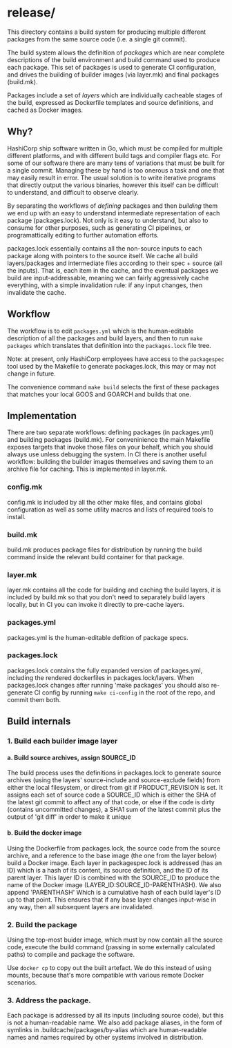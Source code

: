 # release/

This directory contains a build system for producing multiple different packages
from the same source code (i.e. a single git commit).

The build system allows the definition of *packages* which are near complete
descriptions of the build environment and build command used to produce each package.
This set of packages is used to generate CI configuration, and drives the building
of builder images (via layer.mk) and final packages (build.mk).

Packages include a set of *layers* which are individually cacheable stages of the
build, expressed as Dockerfile templates and source definitions, and cached as Docker
images.

## Why?

HashiCorp ship software written in Go, which must be compiled for multiple
different platforms, and with different build tags and compiler flags etc.
For some of our software there are many tens of variations that must be
built for a single commit. Managing these by hand is too onerous a task
and one that may easily result in error. The usual solution is to write
iterative programs that directly output the various binaries, however this
itself can be difficult to understand, and difficult to observe clearly.

By separating the workflows of _defining_ packages and then _building_ them
we end up with an easy to understand intermediate representation of
each package (packages.lock). Not only is it easy to understand, but also to
consume for other purposes, such as generating CI pipelines, or
programattically editing to further automation efforts.

packages.lock essentially contains all the non-source inputs to each package
along with pointers to the source itself. We cache all build layers/packages
and intermediate files according to their spec + source (all the inputs).
That is, each item in the cache, and the eventual packages we build are
input-addressable, meaning we can fairly aggressively cache everything,
with a simple invalidation rule: if any input changes, then invalidate the
cache.

## Workflow

The workflow is to edit `packages.yml` which is the human-editable description
of all the packages and build layers, and then to run `make packages` which
translates that definition into the `packages.lock` file tree.

Note: at present, only HashiCorp employees have access to the `packagespec` tool
used by the Makefile to generate packages.lock, this may or may not change in future.

The convenience command `make build` selects the first of these packages that
matches your local GOOS and GOARCH and builds that one.

## Implementation

There are two separate workflows: defining packages (in packages.yml)
and building packages (build.mk). For conveninience the main Makefile exposes targets
that invoke those files on your behalf, which you should always use unless debugging
the system. In CI there is another useful workflow: building the builder images
themselves and saving them to an archive file for caching. This is implemented
in layer.mk.

### config.mk

config.mk is included by all the other make files, and contains global configuration
as well as some utility macros and lists of required tools to install.

### build.mk

build.mk produces package files for distribution by running the build command
inside the relevant build container for that package.

### layer.mk

layer.mk contains all the code for building and caching the build layers,
it is included by build.mk so that you don't need to separately build layers
locally, but in CI you can invoke it directly to pre-cache layers.

### packages.yml

packages.yml is the human-editable defition of package specs.

### packages.lock

packages.lock contains the fully expanded version of packages.yml, including
the rendered dockerfiles in packages.lock/layers. When packages.lock changes
after running 'make packages' you should also re-generate CI config by running
`make ci-config` in the root of the repo, and commit them both.

## Build internals

### 1. Build each builder image layer

#### a. Build source archives, assign SOURCE_ID

The build process uses the definitions in packages.lock to generate source
archives (using the layers' source-include and source-exclude fields)
from either the local filesystem, or direct from git if PRODUCT_REVISION is
set. It assigns each set of source code a SOURCE_ID which is either the
SHA of the latest git commit to affect any of that code, or else if the code
is dirty (contains uncommitted changes), a SHA1 sum of the latest commit plus
the output of 'git diff' in order to make it unique

#### b. Build the docker image

Using the Dockerfile from packages.lock, the source code from the source
archive, and a reference to the base image (the one from the layer below)
build a Docker image. Each layer in packagespec.lock is addressed (has an
ID) which is a hash of its content, its source definition, and the ID of
its parent layer. This layer ID is combined with the SOURCE_ID to produce
the name of the Docker image (LAYER_ID:SOURCE_ID-PARENTHASH). We also append
'PARENTHASH' Which is a cumulative hash of each build layer's ID up to that
point. This ensures that if any base layer changes input-wise in any way,
then all subsequent layers are invalidated.

### 2. Build the package

Using the top-most buider image, which must by now contain all the source code,
execute the build command (passing in some externally calculated paths) to
compile and package the software.

Use `docker cp` to copy out the built artefact. We do this instead of using
mounts, because that's more compatible with various remote Docker scenarios.

### 3. Address the package.

Each package is addressed by all its inputs (including source code), but this
is not a human-readable name. We also add package aliases, in the form of
symlinks in .buildcache/packages/by-alias which are human-readable names
and names required by other systems involved in distribution.
